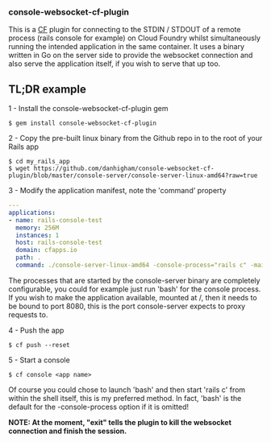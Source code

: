 ### console-websocket-cf-plugin

This is a [CF](https://github.com/cloudfoundry/cf) plugin for connecting to the STDIN / STDOUT of a remote process (rails console for example) on Cloud Foundry whilst simultaneously running the intended application in the same container.
It uses a binary written in Go on the server side to provide the websocket connection and also serve the application itself, if you wish to serve that up too.

## TL;DR example

1 - Install the console-websocket-cf-plugin gem

```
$ gem install console-websocket-cf-plugin
```

2 - Copy the pre-built linux binary from the Github repo in to the root of your Rails app

```
$ cd my_rails_app
$ wget https://github.com/danhigham/console-websocket-cf-plugin/blob/master/console-server/console-server-linux-amd64?raw=true
```

3 - Modify the application manifest, note the 'command' property

```yml
---
applications:
- name: rails-console-test
  memory: 256M
  instances: 1
  host: rails-console-test
  domain: cfapps.io
  path: .
  command: ./console-server-linux-amd64 -console-process="rails c" -main-process="bundle exec rails s -p 8080"
```

The processes that are started by the console-server binary are completely configurable, you could for example just run 'bash' for the console process. If you wish to make the application available, mounted at /, then it needs to be bound to port 8080, this is the port console-server expects to proxy requests to.

4 - Push the app

```
$ cf push --reset
```

5 - Start a console
```
$ cf console <app name>
```

Of course you could chose to launch 'bash' and then start 'rails c' from within the shell itself, this is my preferred method. In fact, 'bash' is the default for the -console-process option if it is omitted!

**NOTE: At the moment, "exit" tells the plugin to kill the websocket connection and finish the session.**